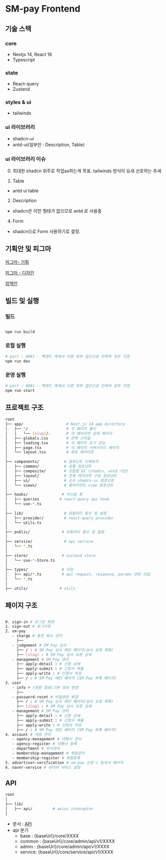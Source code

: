 # SM-pay Frontend

## 기술 스택

### core

- Nextjs 14, React 18
- Typescript

### state

- React-query
- Zustand

### styles & ui

- tailwinds

### ui 라이브러리

- shadcn-ui
- antd-ui(일부만 : Description, Table)

### ui 라이브러리 이슈

0. 최대한 shadcn 위주로 작업as하는게 목표. tailwinds 방식이 요새 선호하는 추세

1. Table

- antd ui table

2. Description

- shadcn은 이런 형태가 없으므로 antd 로 사용중

4. Form

- shadcn으로 Form 사용하기로 결정.

## 기획안 및 피그마

[피그마- 기획](https://www.figma.com/design/RxwP19dL9bvFhMJpZ5FzSW/SMPay-Planning?node-id=31-3468&p=f)

[피그마 - 디자인](https://www.figma.com/design/RxwP19dL9bvFhMJpZ5FzSW/SMPay-Planning?node-id=31-3468&p=f)

[정책안](https://searchm-atlab.atlassian.net/wiki/spaces/SMPay/pages/13336707/2.)

## 빌드 및 실행

### 빌드

```bash

npm run build
```

### 로컬 실행

```bash
# port : 8081 - 백엔드 측에서 다른 외부 접근으로 인하여 포트 지정
npm run dev
```

### 운영 실행

```bash
# port : 8081 - 백엔드 측에서 다른 외부 접근으로 인하여 포트 지정
npm run start
```

## 프로젝트 구조

```bash
root
├── app/                   # Next.js 14 app directory
│   ├── */                 # 각 페이지 폴더
│   │   └── [slug]/.       # 각 페이지의 상세 페이지
│   ├── globals.css        # 전역 스타일
│   ├── loading.tsx        # 각 페이지 초기 로딩
│   ├── page.tsx           # 각 페이지 서버사이드 페이지
│   └── layout.tsx         # 루트 레이아웃
│
├── components/           # 컴포넌트 디렉토리
│   ├── common/           # 공통 컴포넌트
│   ├── composite/        # 조합형 UI (shadcn, antd 기반)
│   ├── layout/           # 전체 레이아웃 구성 컴포넌트
│   ├── ui/               # 순수 shadcn-ui 컴포넌트
│   └── views/            # 클라이언트 view 컴포넌트
│
├── hooks/               # 커스텀 훅
│   ├── queries         # react-query api hook
│   └── use-*.ts
│
├── lib/                  # 유틸리티 함수 및 설정
│   ├── provider/         # react-query provider
│   └── utils.ts
│
├── public/              # 유틸리티 함수 및 설정
│
├── service/              # api service
│   └── *.ts
│
├── store/               # zustand store
│   └── use-*-Store.ts
│
├── types/               # 타입
│   ├── api/*.ts         # api request, response, params 관련 타입
│   └── *.ts
│
├── utils/              # utils


```

## 페이지 구조

```bash

0. sign-in # 로그인 화면
1. sign-out # 로그아웃
2. sm-pay
   - charge # 충전 회수 관리
     ├──
   - judgement # SM Pay 심사
     ├── / : # SM Pay 심사 메인 페이지(심사 요청 목록)
     ├── [slug] : # SM Pay 심사 요청 상세
   - management # SM Pay 관리
     ├── apply-detail : # 신청 상세
     ├── apply-submit : # 신청서 제출
     ├── apply-write : # 신청서 작성
     ├── / : # SM Pay 메인 페이지 (SM Pay 목록 페이지)
3. user
   - info # (회원 정보)기본 정보 변경
     ├──
   - password-reset # 비밀번호 변경
     ├── / : # SM Pay 심사 메인 페이지(심사 요청 목록)
     ├── [slug] : # SM Pay 심사 요청 상세
   - management # SM Pay 관리
     ├── apply-detail : # 신청 상세
     ├── apply-submit : # 신청서 제출
     ├── apply-write : # 신청서 작성
     ├── / : # SM Pay 메인 페이지 (SM Pay 목록 페이지)
4. account # 계정 관리
   - agency-management # 대행사 관리
   - agency-register # 대행사 등록
   - department # 부서관리
   - membership-management # 회원관리
   - membership-register # 회원등록
5. advertiser-verification # sm-pay 신청 > 동의서 페이지
6. naver-service # 네이버 서비스 설정

```

## API

```bash
root
│
├── lib/
│   ├── api/         # axios inteceptor
│

```

- 문서 : [API](https://dev-api.smpay.co.kr/core/docs/smpay.html)
- api 분기
  - base : {baseUrl}/core/XXXX
  - common : {baseUrl}/core/admin/api/v1/XXXX
  - admin : {baseUrl}/core/admin/api/v1/XXXX
  - service: {baseUrl}/core/service/api/v1/XXXX

